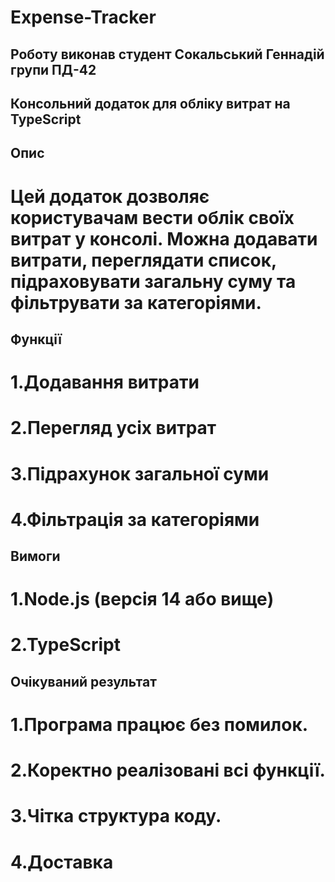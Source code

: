 # Expense-Tracker

## Роботу виконав студент Cокальський Геннадій групи ПД-42

## Консольний додаток для обліку витрат на TypeScript

## Опис

# Цей додаток дозволяє користувачам вести облік своїх витрат у консолі. Можна додавати витрати, переглядати список, підраховувати загальну суму та фільтрувати за категоріями.

## Функції

# 1.Додавання витрати

# 2.Перегляд усіх витрат

# 3.Підрахунок загальної суми

# 4.Фільтрація за категоріями

## Вимоги

# 1.Node.js (версія 14 або вище)

# 2.TypeScript

## Очікуваний результат

# 1.Програма працює без помилок.

# 2.Коректно реалізовані всі функції.

# 3.Чітка структура коду.

# 4.Доставка
